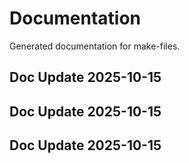 # Documentation

Generated documentation for make-files.

## Doc Update 2025-10-15

## Doc Update 2025-10-15

## Doc Update 2025-10-15
